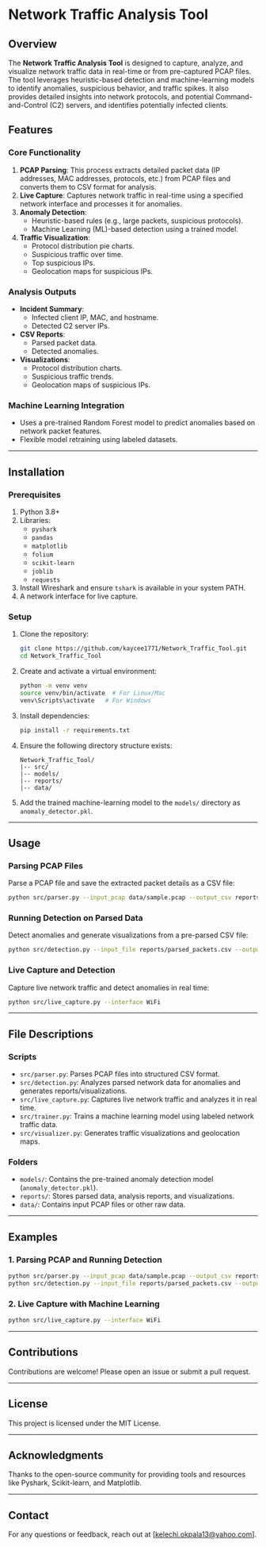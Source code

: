 # Network Traffic Analysis Tool

## Overview

The **Network Traffic Analysis Tool** is designed to capture, analyze, and visualize network traffic data in real-time or from pre-captured PCAP files. The tool leverages heuristic-based detection and machine-learning models to identify anomalies, suspicious behavior, and traffic spikes. It also provides detailed insights into network protocols, and potential Command-and-Control (C2) servers, and identifies potentially infected clients.

## Features

### Core Functionality

1. **PCAP Parsing**: This process extracts detailed packet data (IP addresses, MAC addresses, protocols, etc.) from PCAP files and converts them to CSV format for analysis.
2. **Live Capture**: Captures network traffic in real-time using a specified network interface and processes it for anomalies.
3. **Anomaly Detection**:
   - Heuristic-based rules (e.g., large packets, suspicious protocols).
   - Machine Learning (ML)-based detection using a trained model.
4. **Traffic Visualization**:
   - Protocol distribution pie charts.
   - Suspicious traffic over time.
   - Top suspicious IPs.
   - Geolocation maps for suspicious IPs.

### Analysis Outputs

- **Incident Summary**:
  - Infected client IP, MAC, and hostname.
  - Detected C2 server IPs.
- **CSV Reports**:
  - Parsed packet data.
  - Detected anomalies.
- **Visualizations**:
  - Protocol distribution charts.
  - Suspicious traffic trends.
  - Geolocation maps of suspicious IPs.

### Machine Learning Integration

- Uses a pre-trained Random Forest model to predict anomalies based on network packet features.
- Flexible model retraining using labeled datasets.

---

## Installation

### Prerequisites

1. Python 3.8+
2. Libraries:
   - `pyshark`
   - `pandas`
   - `matplotlib`
   - `folium`
   - `scikit-learn`
   - `joblib`
   - `requests`
3. Install Wireshark and ensure `tshark` is available in your system PATH.
4. A network interface for live capture.

### Setup

1. Clone the repository:
   ```bash
   git clone https://github.com/kaycee1771/Network_Traffic_Tool.git
   cd Network_Traffic_Tool
   ```
2. Create and activate a virtual environment:
   ```bash
   python -m venv venv
   source venv/bin/activate  # For Linux/Mac
   venv\Scripts\activate   # For Windows
   ```
3. Install dependencies:
   ```bash
   pip install -r requirements.txt
   ```
4. Ensure the following directory structure exists:
   ```
   Network_Traffic_Tool/
   |-- src/
   |-- models/
   |-- reports/
   |-- data/
   ```
5. Add the trained machine-learning model to the `models/` directory as `anomaly_detector.pkl`.

---

## Usage

### Parsing PCAP Files

Parse a PCAP file and save the extracted packet details as a CSV file:

```bash
python src/parser.py --input_pcap data/sample.pcap --output_csv reports/parsed_packets.csv
```

### Running Detection on Parsed Data

Detect anomalies and generate visualizations from a pre-parsed CSV file:

```bash
python src/detection.py --input_file reports/parsed_packets.csv --output_report reports/suspicious_traffic.csv
```

### Live Capture and Detection

Capture live network traffic and detect anomalies in real time:

```bash
python src/live_capture.py --interface WiFi
```

---

## File Descriptions

### Scripts

- `src/parser.py`: Parses PCAP files into structured CSV format.
- `src/detection.py`: Analyzes parsed network data for anomalies and generates reports/visualizations.
- `src/live_capture.py`: Captures live network traffic and analyzes it in real time.
- `src/trainer.py`: Trains a machine learning model using labeled network traffic data.
- `src/visualizer.py`: Generates traffic visualizations and geolocation maps.

### Folders

- `models/`: Contains the pre-trained anomaly detection model (`anomaly_detector.pkl`).
- `reports/`: Stores parsed data, analysis reports, and visualizations.
- `data/`: Contains input PCAP files or other raw data.

---

## Examples

### 1. Parsing PCAP and Running Detection

```bash
python src/parser.py --input_pcap data/sample.pcap --output_csv reports/parsed_packets.csv
python src/detection.py --input_file reports/parsed_packets.csv --output_report reports/suspicious_traffic.csv
```

### 2. Live Capture with Machine Learning

```bash
python src/live_capture.py --interface WiFi
```

---

## Contributions

Contributions are welcome! Please open an issue or submit a pull request.

---

## License

This project is licensed under the MIT License.&#x20;

---

## Acknowledgments

Thanks to the open-source community for providing tools and resources like Pyshark, Scikit-learn, and Matplotlib.

---

## Contact

For any questions or feedback, reach out at [kelechi.okpala13@yahoo.com].

